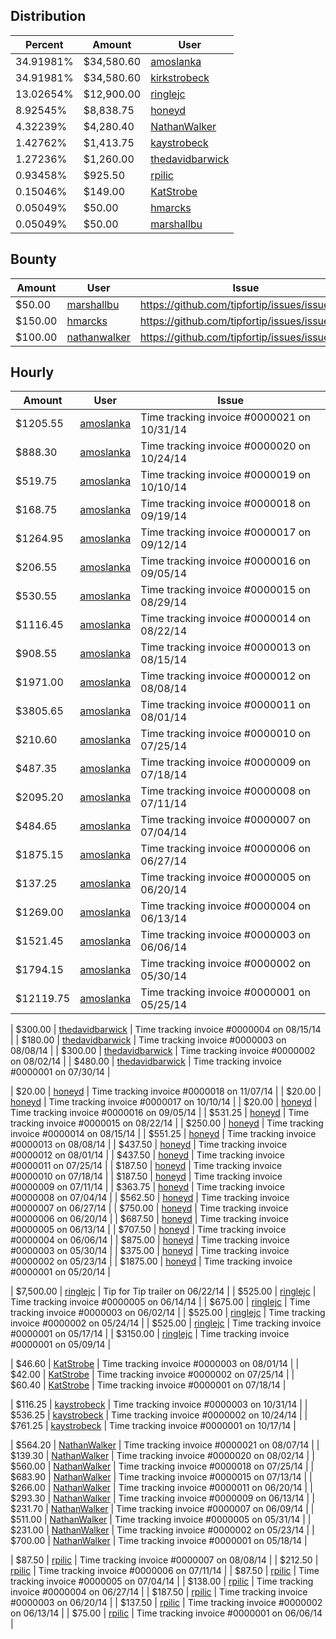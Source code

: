 ## Distribution

| Percent | Amount | User |
| ------- | ------ | ---- |
| 34.91981% | $34,580.60 | [amoslanka](https://github.com/amoslanka) |
| 34.91981% | $34,580.60 | [kirkstrobeck](https://github.com/kirkstrobeck) |
| 13.02654% | $12,900.00 | [ringlejc](https://github.com/ringlejc) |
| 8.92545% | $8,838.75 | [honeyd](https://github.com/honeyd) |
| 4.32239% | $4,280.40 | [NathanWalker](https://github.com/NathanWalker) |
| 1.42762% | $1,413.75 | [kaystrobeck](https://github.com/KatStrobe) |
| 1.27236% | $1,260.00 | [thedavidbarwick](https://github.com/thedavidbarwick) |
| 0.93458% | $925.50 | [rpilic](https://github.com/rpilic) |
| 0.15046% | $149.00 | [KatStrobe](https://github.com/KatStrobe) |
| 0.05049% | $50.00 | [hmarcks](https://github.com/hmarcks) |
| 0.05049% | $50.00 | [marshallbu](https://github.com/marshallbu) |

## Bounty

| Amount | User | Issue |
| ------ | ---- | ----- |
| $50.00 | [marshallbu](https://github.com/marshallbu) | https://github.com/tipfortip/issues/issues/49 |
| $150.00 | [hmarcks](https://github.com/hmarcks) | https://github.com/tipfortip/issues/issues/33 |
| $100.00 | [nathanwalker](https://github.com/nathanwalker) | https://github.com/tipfortip/issues/issues/19 | 

## Hourly

| Amount | User | Issue |
| ------ | ---- | ----- |
| $1205.55 | [amoslanka](https://github.com/amoslanka) | Time tracking invoice #0000021 on 10/31/14 |
| $888.30 | [amoslanka](https://github.com/amoslanka) | Time tracking invoice #0000020 on 10/24/14 |
| $519.75 | [amoslanka](https://github.com/amoslanka) | Time tracking invoice #0000019 on 10/10/14 |
| $168.75 | [amoslanka](https://github.com/amoslanka) | Time tracking invoice #0000018 on 09/19/14 |
| $1264.95 | [amoslanka](https://github.com/amoslanka) | Time tracking invoice #0000017 on 09/12/14 |
| $206.55 | [amoslanka](https://github.com/amoslanka) | Time tracking invoice #0000016 on 09/05/14 |
| $530.55 | [amoslanka](https://github.com/amoslanka) | Time tracking invoice #0000015 on 08/29/14 |
| $1116.45 | [amoslanka](https://github.com/amoslanka) | Time tracking invoice #0000014 on 08/22/14 |
| $908.55 | [amoslanka](https://github.com/amoslanka) | Time tracking invoice #0000013 on 08/15/14 |
| $1971.00 | [amoslanka](https://github.com/amoslanka) | Time tracking invoice #0000012 on 08/08/14 |
| $3805.65 | [amoslanka](https://github.com/amoslanka) | Time tracking invoice #0000011 on 08/01/14 |
| $210.60 | [amoslanka](https://github.com/amoslanka) | Time tracking invoice #0000010 on 07/25/14 |
| $487.35 | [amoslanka](https://github.com/amoslanka) | Time tracking invoice #0000009 on 07/18/14 |
| $2095.20 | [amoslanka](https://github.com/amoslanka) | Time tracking invoice #0000008 on 07/11/14 |
| $484.65 | [amoslanka](https://github.com/amoslanka) | Time tracking invoice #0000007 on 07/04/14 |
| $1875.15 | [amoslanka](https://github.com/amoslanka) | Time tracking invoice #0000006 on 06/27/14 |
| $137.25 | [amoslanka](https://github.com/amoslanka) | Time tracking invoice #0000005 on 06/20/14 |
| $1269.00 | [amoslanka](https://github.com/amoslanka) | Time tracking invoice #0000004 on 06/13/14 |
| $1521.45 | [amoslanka](https://github.com/amoslanka) | Time tracking invoice #0000003 on 06/06/14 |
| $1794.15 | [amoslanka](https://github.com/amoslanka) | Time tracking invoice #0000002 on 05/30/14 |
| $12119.75 | [amoslanka](https://github.com/amoslanka) | Time tracking invoice #0000001 on 05/25/14 |

| $300.00 | [thedavidbarwick](https://github.com/thedavidbarwick) | Time tracking invoice #0000004 on 08/15/14 |
| $180.00 | [thedavidbarwick](https://github.com/thedavidbarwick) | Time tracking invoice #0000003 on 08/08/14 |
| $300.00 | [thedavidbarwick](https://github.com/thedavidbarwick) | Time tracking invoice #0000002 on 08/02/14 |
| $480.00 | [thedavidbarwick](https://github.com/thedavidbarwick) | Time tracking invoice #0000001 on 07/30/14 |

| $20.00 | [honeyd](https://github.com/honeyd) | Time tracking invoice #0000018 on 11/07/14 |
| $20.00 | [honeyd](https://github.com/honeyd) | Time tracking invoice #0000017 on 10/10/14 |
| $20.00 | [honeyd](https://github.com/honeyd) | Time tracking invoice #0000016 on 09/05/14 |
| $531.25 | [honeyd](https://github.com/honeyd) | Time tracking invoice #0000015 on 08/22/14 |
| $250.00 | [honeyd](https://github.com/honeyd) | Time tracking invoice #0000014 on 08/15/14 |
| $551.25 | [honeyd](https://github.com/honeyd) | Time tracking invoice #0000013 on 08/08/14 |
| $437.50 | [honeyd](https://github.com/honeyd) | Time tracking invoice #0000012 on 08/01/14 |
| $437.50 | [honeyd](https://github.com/honeyd) | Time tracking invoice #0000011 on 07/25/14 |
| $187.50 | [honeyd](https://github.com/honeyd) | Time tracking invoice #0000010 on 07/18/14 |
| $187.50 | [honeyd](https://github.com/honeyd) | Time tracking invoice #0000009 on 07/11/14 |
| $363.75 | [honeyd](https://github.com/honeyd) | Time tracking invoice #0000008 on 07/04/14 |
| $562.50 | [honeyd](https://github.com/honeyd) | Time tracking invoice #0000007 on 06/27/14 |
| $750.00 | [honeyd](https://github.com/honeyd) | Time tracking invoice #0000006 on 06/20/14 |
| $687.50 | [honeyd](https://github.com/honeyd) | Time tracking invoice #0000005 on 06/13/14 |
| $707.50 | [honeyd](https://github.com/honeyd) | Time tracking invoice #0000004 on 06/06/14 |
| $875.00 | [honeyd](https://github.com/honeyd) | Time tracking invoice #0000003 on 05/30/14 |
| $375.00 | [honeyd](https://github.com/honeyd) | Time tracking invoice #0000002 on 05/23/14 |
| $1875.00 | [honeyd](https://github.com/honeyd) | Time tracking invoice #0000001 on 05/20/14 |

| $7,500.00 | [ringlejc](https://github.com/ringlejc) | Tip for Tip trailer on 06/22/14 |
| $525.00 | [ringlejc](https://github.com/ringlejc) | Time tracking invoice #0000005 on 06/14/14 |
| $675.00 | [ringlejc](https://github.com/ringlejc) | Time tracking invoice #0000003 on 06/02/14 |
| $525.00 | [ringlejc](https://github.com/ringlejc) | Time tracking invoice #0000002 on 05/24/14 |
| $525.00 | [ringlejc](https://github.com/ringlejc) | Time tracking invoice #0000001 on 05/17/14 |
| $3150.00 | [ringlejc](https://github.com/ringlejc) | Time tracking invoice #0000001 on 05/09/14 |

| $46.60 | [KatStrobe](https://github.com/KatStrobe) | Time tracking invoice #0000003 on 08/01/14 |
| $42.00 | [KatStrobe](https://github.com/KatStrobe) | Time tracking invoice #0000002 on 07/25/14 |
| $60.40 | [KatStrobe](https://github.com/KatStrobe) | Time tracking invoice #0000001 on 07/18/14 |

| $116.25 | [kaystrobeck](https://github.com/KatStrobe) | Time tracking invoice #0000003 on 10/31/14 |
| $536.25 | [kaystrobeck](https://github.com/KatStrobe) | Time tracking invoice #0000002 on 10/24/14 |
| $761.25 | [kaystrobeck](https://github.com/KatStrobe) | Time tracking invoice #0000001 on 10/17/14 |

| $564.20 | [NathanWalker](https://github.com/NathanWalker) | Time tracking invoice #0000021 on 08/07/14 |
| $139.30 | [NathanWalker](https://github.com/NathanWalker) | Time tracking invoice #0000020 on 08/02/14 |
| $560.00 | [NathanWalker](https://github.com/NathanWalker) | Time tracking invoice #0000018 on 07/25/14 |
| $683.90 | [NathanWalker](https://github.com/NathanWalker) | Time tracking invoice #0000015 on 07/13/14 |
| $266.00 | [NathanWalker](https://github.com/NathanWalker) | Time tracking invoice #0000011 on 06/20/14 |
| $293.30 | [NathanWalker](https://github.com/NathanWalker) | Time tracking invoice #0000009 on 06/13/14 |
| $231.70 | [NathanWalker](https://github.com/NathanWalker) | Time tracking invoice #0000007 on 06/09/14 |
| $511.00 | [NathanWalker](https://github.com/NathanWalker) | Time tracking invoice #0000005 on 05/31/14 |
| $231.00 | [NathanWalker](https://github.com/NathanWalker) | Time tracking invoice #0000002 on 05/23/14 |
| $700.00 | [NathanWalker](https://github.com/NathanWalker) | Time tracking invoice #0000001 on 05/18/14 |

| $87.50 | [rpilic](https://github.com/rpilic) | Time tracking invoice #0000007 on 08/08/14 |
| $212.50 | [rpilic](https://github.com/rpilic) | Time tracking invoice #0000006 on 07/11/14 |
| $87.50 | [rpilic](https://github.com/rpilic) | Time tracking invoice #0000005 on 07/04/14 |
| $138.00 | [rpilic](https://github.com/rpilic) | Time tracking invoice #0000004 on 06/27/14 |
| $187.50 | [rpilic](https://github.com/rpilic) | Time tracking invoice #0000003 on 06/20/14 |
| $137.50 | [rpilic](https://github.com/rpilic) | Time tracking invoice #0000002 on 06/13/14 |
| $75.00 | [rpilic](https://github.com/rpilic) | Time tracking invoice #0000001 on 06/06/14 |

